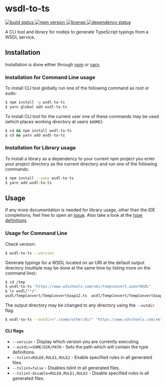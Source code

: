 # wsdl-to-ts

<a href="https://travis-ci.org/TimLuq/wsdl-to-ts">
    <img src="https://travis-ci.org/TimLuq/wsdl-to-ts.svg?branch=master"
         alt="build status" />
</a>
<a href="https://www.npmjs.com/package/wsdl-to-ts">
    <img src="https://img.shields.io/npm/v/wsdl-to-ts.svg"
         alt="npm version" />
</a>
<a href="https://github.com/TimLuq/wsdl-to-ts/blob/master/LICENSE">
    <img src="https://img.shields.io/npm/l/wsdl-to-ts.svg"
         alt="license" />
</a>
<a href="https://david-dm.org/TimLuq/wsdl-to-ts">
    <img src="https://david-dm.org/TimLuq/wsdl-to-ts/status.svg"
         alt="dependency status" />
</a>

A CLI tool and library for nodejs to generate TypeScript typings from a WSDL service.

## Installation
Installation is done either through [npm](https://npmjs.com) or [yarn](https://yarnpkg.com).

### Installation for Command Line usage

To install CLI tool globally run one of the following command as root or sudo:
```sh
$ npm install -g wsdl-to-ts
$ yarn global add wsdl-to-ts
```

To install CLI tool for the current user one of these commands may be used (which places working directory at users `$HOME`):
```sh
$ cd && npm install wsdl-to-ts
$ cd && yarn add wsdl-to-ts
```

### Installation for Library usage

To install a library as a dependency to your current npm project you enter your project directory as the current directory and run one of the following commands:
```sh
$ npm install --save wsdl-to-ts
$ yarn add wsdl-to-ts
```

## Usage

If any more documentation is needed for library usage, other than the IDE completions; feel free to open an [issue](https://github.com/TimLuq/wsdl-to-ts/issues). Also take a look at the [type definitions](https://github.com/TimLuq/wsdl-to-ts/blob/master/esm/wsdl-to-ts.d.ts)

### Usage for Command Line

Check version:
```sh
$ wsdl-to-ts --version
```

Generate typings for a WSDL located on an URI at the default output directory (multiple may be done at the same time by listing more on the command line):
```sh
$ cd /tmp
$ wsdl-to-ts "https://www.w3schools.com/xml/tempconvert.asmx?WSDL"
$ ls wsdl/**/*
wsdl/TempConvert/TempConvertSoap12.ts  wsdl/TempConvert/TempConvertSoap.ts
```

The output directory may be changed to any directory using the `--outdir` flag.
```sh
$ wsdl-to-ts --outdir="./some/other/dir" "https://www.w3schools.com/xml/tempconvert.asmx?WSDL"
```

#### CLI flags
* `--version` - Display which version you are currently executing.
* `--outdir=SOME/DIR/PATH` - Sets the path which will contain the type definitions.
* `--tslint=RULE0,RULE1,RULE2` - Enable specified rules in all generated files.
* `--tslint=false` - Disables tslint in all generated files.
* `--tslint-disable=RULE0,RULE1,RULE2` - Disable specified rules in all generated files.
